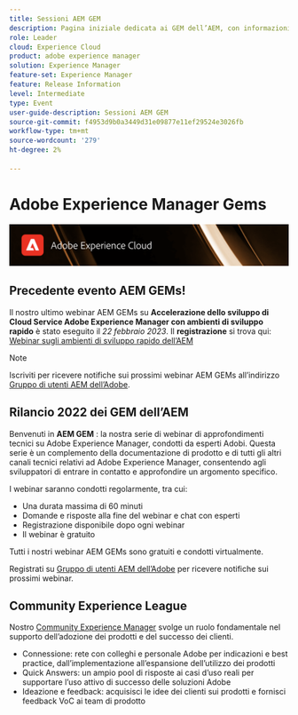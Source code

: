 ```yaml
---
title: Sessioni AEM GEM
description: Pagina iniziale dedicata ai GEM dell’AEM, con informazioni sulla serie di webinar, informazioni sulla registrazione, webinar precedenti e futuri
role: Leader
cloud: Experience Cloud
product: adobe experience manager
solution: Experience Manager
feature-set: Experience Manager
feature: Release Information
level: Intermediate
type: Event
user-guide-description: Sessioni AEM GEM
source-git-commit: f4953d9b0a3449d31e09877e11ef29524e3026fb
workflow-type: tm+mt
source-wordcount: '279'
ht-degree: 2%

---
```


# Adobe Experience Manager Gems

<img alt="Esperienze digitali" src="./assets/ADX_Gems.png"/>

## Precedente evento AEM GEMs!

<!---  Remove the comment marks, and put the upcoming event in the below table

<table style="max-width: 1214px;">
<tr>
  <td style="vertical-align: top;">
    <a href="https://www.youtube.com/watch?v=f1T9XU9TCJU">
      <img alt="Experience League LIVE Oct 25" src="assets/Oct25_2022_exl_live_banner_web_1920_WebBanner.png">
    </a>
    <div>
      <a href="https://www.youtube.com/watch?v=f1T9XU9TCJU">
        <strong>Deliver the right offer at the right time with decision management</strong>
      </a>
      <br/><em>with Sandra Hausmann, Ben Tepfer, Brandon Poyfair, and Jason Hickey</em>
      <br/><em>October 25, 2022</em>
    </div>
  </td>
</tr>
</table>

--->
Il nostro ultimo webinar AEM GEMs su **Accelerazione dello sviluppo di Cloud Service Adobe Experience Manager con ambienti di sviluppo rapido** è stato eseguito il *22 febbraio 2023*.
Il **registrazione** si trova qui: [Webinar sugli ambienti di sviluppo rapido dell’AEM](gems2023/Rapid-Development-Environments.md)

>[!NOTE]
>
> Iscriviti per ricevere notifiche sui prossimi webinar AEM GEMs all’indirizzo [Gruppo di utenti AEM dell’Adobe](https://aem-augs.adobe.com/).

## Rilancio 2022 dei GEM dell’AEM

Benvenuti in **AEM GEM** : la nostra serie di webinar di approfondimenti tecnici su Adobe Experience Manager, condotti da esperti Adobi. Questa serie è un complemento della documentazione di prodotto e di tutti gli altri canali tecnici relativi ad Adobe Experience Manager, consentendo agli sviluppatori di entrare in contatto e approfondire un argomento specifico.

I webinar saranno condotti regolarmente, tra cui:

* Una durata massima di 60 minuti
* Domande e risposte alla fine del webinar e chat con esperti
* Registrazione disponibile dopo ogni webinar
* Il webinar è gratuito

Tutti i nostri webinar AEM GEMs sono gratuiti e condotti virtualmente.

Registrati su [Gruppo di utenti AEM dell’Adobe](https://aem-augs.adobe.com/) per ricevere notifiche sui prossimi webinar.

## Community Experience League

Nostro [Community Experience Manager](https://experienceleaguecommunities.adobe.com/t5/adobe-experience-manager/ct-p/adobe-experience-manager-community) svolge un ruolo fondamentale nel supporto dell’adozione dei prodotti e del successo dei clienti.

* Connessione: rete con colleghi e personale Adobe per indicazioni e best practice, dall’implementazione all’espansione dell’utilizzo dei prodotti
* Quick Answers: un ampio pool di risposte ai casi d’uso reali per supportare l’uso attivo di successo delle soluzioni Adobe
* Ideazione e feedback: acquisisci le idee dei clienti sui prodotti e fornisci feedback VoC ai team di prodotto



